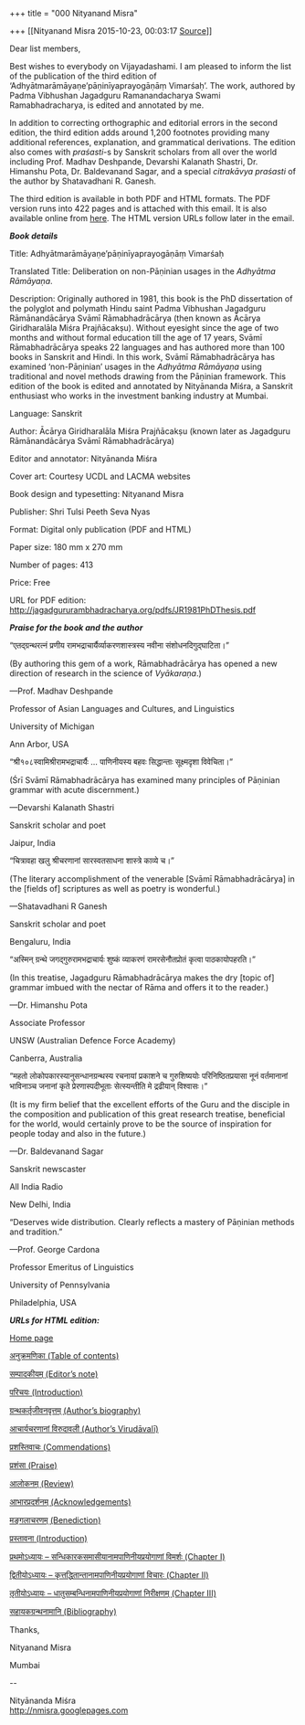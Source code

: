 +++
title = "000 Nityanand Misra"

+++
[[Nityanand Misra	2015-10-23, 00:03:17 [Source](https://groups.google.com/g/samskrita/c/bCMqYFABKVo)]]



Dear list members,



Best wishes to everybody on Vijayadashami. I am pleased to inform the list of the publication of the third edition of ‘Adhyātmarāmāyaṇe’pāṇinīyaprayogāṇāṃ Vimarśaḥ’. The work, authored by Padma Vibhushan Jagadguru Ramanandacharya Swami Ramabhadracharya, is edited and annotated by me.



In addition to correcting orthographic and editorial errors in the second edition, the third edition adds around 1,200 footnotes providing many additional references, explanation, and grammatical derivations. The edition also comes with *praśasti*-s by Sanskrit scholars from all over the world including Prof. Madhav Deshpande, Devarshi Kalanath Shastri, Dr. Himanshu Pota, Dr. Baldevanand Sagar, and a special *citrakāvya* *praśasti* of the author by Shatavadhani R. Ganesh.



The third edition is available in both PDF and HTML formats. The PDF version runs into 422 pages and is attached with this email. It is also available online from [here](http://jagadgururambhadracharya.org/pdfs/JR1981PhDThesis.pdf). The HTML version URLs follow later in the email.



***Book details***

Title: Adhyātmarāmāyaṇe’pāṇinīyaprayogāṇāṃ Vimarśaḥ

Translated Title: Deliberation on non-Pāṇinian usages in the *Adhyātma Rāmāyaṇa*.

Description: Originally authored in 1981, this book is the PhD dissertation of the polyglot and polymath Hindu saint Padma Vibhushan Jagadguru Rāmānandācārya Svāmī Rāmabhadrācārya (then known as Ācārya Giridharalāla Miśra Prajñācakṣu). Without eyesight since the age of two months and without formal education till the age of 17 years, Svāmī Rāmabhadrācārya speaks 22 languages and has authored more than 100 books in Sanskrit and Hindi. In this work, Svāmī Rāmabhadrācārya has examined ‘non-Pāṇinian’ usages in the *Adhyātma Rāmāyaṇa* using traditional and novel methods drawing from the Pāṇinian framework. This edition of the book is edited and annotated by Nityānanda Miśra, a Sanskrit enthusiast who works in the investment banking industry at Mumbai.

Language: Sanskrit

Author: Ācārya Giridharalāla Miśra Prajñācakṣu (known later as Jagadguru Rāmānandācārya Svāmī Rāmabhadrācārya)

Editor and annotator: Nityānanda Miśra

Cover art: Courtesy UCDL and LACMA websites

Book design and typesetting: Nityanand Misra

Publisher: Shri Tulsi Peeth Seva Nyas

Format: Digital only publication (PDF and HTML)

Paper size: 180 mm x 270 mm

Number of pages: 413

Price: Free

URL for PDF edition: <http://jagadgururambhadracharya.org/pdfs/JR1981PhDThesis.pdf>



***Praise for the book and the author***

“एतद्ग्रन्थरत्नं प्रणीय रामभद्राचार्यैर्व्याकरणशास्त्रस्य नवीना संशोधनदिगुद्घाटिता।”

(By authoring this gem of a work, Rāmabhadrācārya has opened a new direction of research in the science of *Vyākaraṇa*.)

—Prof. Madhav Deshpande

Professor of Asian Languages and Cultures, and Linguistics

University of Michigan

Ann Arbor, USA



“श्री१०८स्वामिश्रीरामभद्राचार्यैः … पाणिनीयस्य बहवः सिद्धान्ताः सूक्ष्मदृशा विवेचिता।”

(Śrī Svāmī Rāmabhadrācārya has examined many principles of Pāṇinian grammar with acute discernment.)

—Devarshi Kalanath Shastri

Sanskrit scholar and poet

Jaipur, India



“चित्रावहा खलु श्रीचरणानां सारस्वतसाधना शास्त्रे काव्ये च।”

(The literary accomplishment of the venerable \[Svāmī Rāmabhadrācārya\] in the \[fields of\] scriptures as well as poetry is wonderful.)

—Shatavadhani R Ganesh

Sanskrit scholar and poet

Bengaluru, India



“अस्मिन् ग्रन्थे जगद्गुरुरामभद्राचार्यः शुष्कं व्याकरणं रामरसेनौतप्रोतं कृत्वा पाठकायोपहरति।”

(In this treatise, Jagadguru Rāmabhadrācārya makes the dry \[topic of\] grammar imbued with the nectar of Rāma and offers it to the reader.)

—Dr. Himanshu Pota

Associate Professor

UNSW (Australian Defence Force Academy)

Canberra, Australia





“महतो लोकोपकारस्यानुसन्धानग्रन्थस्य रचनायां प्रकाशने च गुरुशिष्ययोः परिनिष्ठितप्रयासा नूनं वर्तमानानां भाविनाञ्च जनानां कृते प्रेरणास्पदीभूताः सेत्स्यन्तीति मे द्रढीयान् विश्वासः।”

(It is my firm belief that the excellent efforts of the Guru and the disciple in the composition and publication of this great research treatise, beneficial for the world, would certainly prove to be the source of inspiration for people today and also in the future.)

—Dr. Baldevanand Sagar

Sanskrit newscaster

All India Radio

New Delhi, India



“Deserves wide distribution. Clearly reflects a mastery of Pāṇinian methods and tradition.”

—Prof. George Cardona

Professor Emeritus of Linguistics

University of Pennsylvania

Philadelphia, USA

***URLs for HTML edition:***

[Home page ](http://jagadgururambhadracharya.org/works/arapv/index.php)

[अनुक्रमणिका (Table of contents) ](http://jagadgururambhadracharya.org/works/arapv/contents.php)

[सम्पादकीयम् (Editor’s note) ](http://jagadgururambhadracharya.org/works/arapv/preface.php)

[परिचयः (Introduction)](http://jagadgururambhadracharya.org/works/arapv/introduction.php)

[ग्रन्थकर्तृजीवनवृत्तम् (Author’s biography)](http://jagadgururambhadracharya.org/works/arapv/biography.php)

[आचार्यचरणानां विरुदावली (Author’s Virudāvalī) ](http://jagadgururambhadracharya.org/works/arapv/virudavali.php)

[प्रशस्तिवाचः (Commendations)](http://jagadgururambhadracharya.org/works/arapv/prasastis.php)

[प्रशंसा (Praise)](http://jagadgururambhadracharya.org/works/arapv/praise.php)

[आलोकनम् (Review)](http://jagadgururambhadracharya.org/works/arapv/review.php)

[आभारप्रदर्शनम् (Acknowledgements)](http://jagadgururambhadracharya.org/works/arapv/abharapradarsanam.php)

[मङ्गलाचरणम् (Benediction)](http://jagadgururambhadracharya.org/works/arapv/mangalacaranam.php)

[प्रस्तावना (Introduction)](http://jagadgururambhadracharya.org/works/arapv/prastavana.php)

[प्रथमोऽध्यायः – सन्धिकारकसमासीयानामपाणिनीयप्रयोगाणां विमर्शः (Chapter I)](http://jagadgururambhadracharya.org/works/arapv/adhyaya1.php) 

[द्वितीयोऽध्यायः – कृत्तद्धितान्तानामपाणिनीयप्रयोगाणां विचारः (Chapter II)](http://jagadgururambhadracharya.org/works/arapv/adhyaya2.php)

[तृतीयोऽध्यायः – धातुसम्बन्धिनामपाणिनीयप्रयोगाणां निरीक्षणम् (Chapter III)](http://jagadgururambhadracharya.org/works/arapv/adhyaya3.php)

[सहायकग्रन्थनामानि (Bibliography)](http://jagadgururambhadracharya.org/works/arapv/bibliography.php)



Thanks,

Nityanand Misra

Mumbai



--  

Nityānanda Miśra  
<http://nmisra.googlepages.com>  
  


